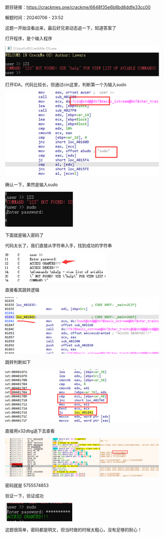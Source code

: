 题目链接：<https://crackmes.one/crackme/6648f35e6b8bd8ddfe33cc00>

解题时间：20240706 - 23:52

这题一开始没看出来，最后好兄弟动态追一下，知道答案了

打开程序，是个输入程序

![alt text](3d193e086f08ad2b6df872462edefc6e.png)

打开IDA，代码比较长，但通过cin这里，判断第一个为输入sudo

![alt text](ad56a4a6690a06f87e6db7ab38496773.png)

确认一下，果然是输入sudo

![alt text](2d8548b368366275bdb038dbd931e860.png)

下面就是输入密码了

代码太长了，我们直接从字符串入手，找到成功的字符串

![alt text](5a1aade14bebd17681656ed6011927c4.png)

直接看其跳转逻辑

![alt text](d0fdb573aaf30c0d36b5e3440fbaef60.png)

跳转判断如下

![alt text](cbe4081b6b6b138929f81f642574b3cb.png)

直接用x32dbg追下去查看

![alt text](e5f62ef032065cf5d8c582fa90ff2acf.png)

密码就是 5755574853

验证一下，验证成功

![alt text](723a43c4263855aa5e2b8c9375cd83c1.png)

这题很简单，密码都是明文，但当时做的时候太粗心，没有足够的耐心！
